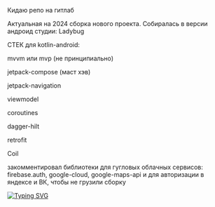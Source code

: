 Кидаю репо на гитлаб

Актуальная на 2024 сборка нового проекта.
Собиралась в версии андроид студии: Ladybug

СТЕК для kotlin-android:

mvvm или mvp (не принципиально)

jetpack-compose (маст хэв)

jetpack-navigation

viewmodel

coroutines

dagger-hilt

retrofit

Coil

закомментировал библиотеки для гугловых облачных сервисов: firebase.auth, google-cloud, google-maps-api и для авторизации в яндексе и ВК, чтобы не грузили сборку

<a href="https://git.io/typing-svg"><img src="https://readme-typing-svg.herokuapp.com?font=Fira+Code&size=22&duration=4000&pause=400&width=435&lines=Павлов+Алексей" alt="Typing SVG" /></a>